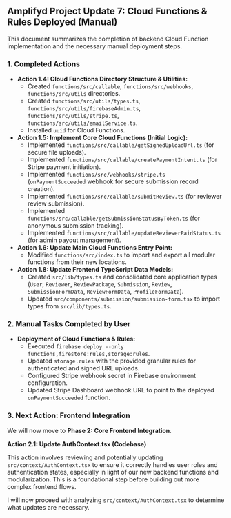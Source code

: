 ## Amplifyd Project Update 7: Cloud Functions & Rules Deployed (Manual)

This document summarizes the completion of backend Cloud Function implementation and the necessary manual deployment steps.

### 1. Completed Actions

- **Action 1.4: Cloud Functions Directory Structure & Utilities:**
    - Created `functions/src/callable`, `functions/src/webhooks`, `functions/src/utils` directories.
    - Created `functions/src/utils/types.ts`, `functions/src/utils/firebaseAdmin.ts`, `functions/src/utils/stripe.ts`, `functions/src/utils/emailService.ts`.
    - Installed `uuid` for Cloud Functions.
- **Action 1.5: Implement Core Cloud Functions (Initial Logic):**
    - Implemented `functions/src/callable/getSignedUploadUrl.ts` (for secure file uploads).
    - Implemented `functions/src/callable/createPaymentIntent.ts` (for Stripe payment initiation).
    - Implemented `functions/src/webhooks/stripe.ts` (`onPaymentSucceeded` webhook for secure submission record creation).
    - Implemented `functions/src/callable/submitReview.ts` (for reviewer review submission).
    - Implemented `functions/src/callable/getSubmissionStatusByToken.ts` (for anonymous submission tracking).
    - Implemented `functions/src/callable/updateReviewerPaidStatus.ts` (for admin payout management).
- **Action 1.6: Update Main Cloud Functions Entry Point:**
    - Modified `functions/src/index.ts` to import and export all modular functions from their new locations.
- **Action 1.8: Update Frontend TypeScript Data Models:**
    - Created `src/lib/types.ts` and consolidated core application types (`User`, `Reviewer`, `ReviewPackage`, `Submission`, `Review`, `SubmissionFormData`, `ReviewFormData`, `ProfileFormData`).
    - Updated `src/components/submission/submission-form.tsx` to import types from `src/lib/types.ts`.

### 2. Manual Tasks Completed by User

- **Deployment of Cloud Functions & Rules:**
    - Executed `firebase deploy --only functions,firestore:rules,storage:rules`.
    - Updated `storage.rules` with the provided granular rules for authenticated and signed URL uploads.
    - Configured Stripe webhook secret in Firebase environment configuration.
    - Updated Stripe Dashboard webhook URL to point to the deployed `onPaymentSucceeded` function.

### 3. Next Action: Frontend Integration

We will now move to **Phase 2: Core Frontend Integration**.

**Action 2.1: Update AuthContext.tsx (Codebase)**

This action involves reviewing and potentially updating `src/context/AuthContext.tsx` to ensure it correctly handles user roles and authentication states, especially in light of our new backend functions and modularization. This is a foundational step before building out more complex frontend flows.

I will now proceed with analyzing `src/context/AuthContext.tsx` to determine what updates are necessary.
